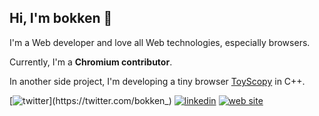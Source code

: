 ## Hi, I'm bokken 👋

I'm a Web developer and love all Web technologies, especially browsers.

Currently, I'm a **Chromium contributor**.

In another side project, I'm developing a tiny browser [ToyScopy](https://github.com/negibokken/toyscopy) in C++.

[![twitter](https://img.shields.io/badge/-@bokken_-1ca0f1?style=flat-square&labelColor=1ca0f1&logo=twitter&logoColor=white&link=https://twitter.com/bokken_)](https://twitter.com/bokken_) [![linkedin](https://img.shields.io/badge/-bokken_-blue?style=flat-square&logo=Linkedin&logoColor=white&link=https://www.linkedin.com/in/harshkumarkhatri/)](https://www.linkedin.com/in/bokken) [![web site](https://img.shields.io/badge/-blog.bokken.io_-6c6c6c?style=flat-square&labelColor=6c6c6c&&logoColor=white&link=https://blog.bokken.io)](https://blog.bokken.io)
